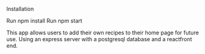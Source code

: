 Installation

Run npm install 
Run npm start

This app allows users to add their own recipes to their home page for future use.
Using an express server with a postgresql database and a reactfront end. 
